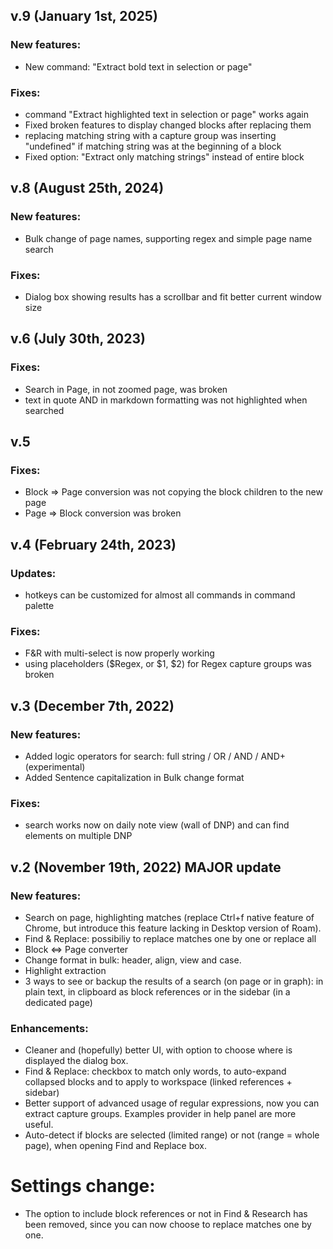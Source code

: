 ## v.9 (January 1st, 2025)

### New features:

- New command: "Extract bold text in selection or page"

### Fixes:

- command "Extract highlighted text in selection or page" works again
- Fixed broken features to display changed blocks after replacing them
- replacing matching string with a capture group was inserting "undefined" if matching string was at the beginning of a block
- Fixed option: "Extract only matching strings" instead of entire block

## v.8 (August 25th, 2024)

### New features:

- Bulk change of page names, supporting regex and simple page name search

### Fixes:

- Dialog box showing results has a scrollbar and fit better current window size

## v.6 (July 30th, 2023)

### Fixes:

- Search in Page, in not zoomed page, was broken
- text in quote AND in markdown formatting was not highlighted when searched

## v.5

### Fixes:

- Block => Page conversion was not copying the block children to the new page
- Page => Block conversion was broken

## v.4 (February 24th, 2023)

### Updates:

- hotkeys can be customized for almost all commands in command palette

### Fixes:

- F&R with multi-select is now properly working
- using placeholders ($Regex, or $1, $2) for Regex capture groups was broken

## v.3 (December 7th, 2022)

### New features:

- Added logic operators for search: full string / OR / AND / AND+ (experimental)
- Added Sentence capitalization in Bulk change format

### Fixes:

- search works now on daily note view (wall of DNP) and can find elements on multiple DNP

## v.2 (November 19th, 2022) MAJOR update

### New features:

- Search on page, highlighting matches (replace Ctrl+f native feature of Chrome, but introduce this feature lacking in Desktop version of Roam).
- Find & Replace: possibiliy to replace matches one by one or replace all
- Block <=> Page converter
- Change format in bulk: header, align, view and case.
- Highlight extraction
- 3 ways to see or backup the results of a search (on page or in graph): in plain text, in clipboard as block references or in the sidebar (in a dedicated page)

### Enhancements:

- Cleaner and (hopefully) better UI, with option to choose where is displayed the dialog box.
- Find & Replace: checkbox to match only words, to auto-expand collapsed blocks and to apply to workspace (linked references + sidebar)
- Better support of advanced usage of regular expressions, now you can extract capture groups. Examples provider in help panel are more useful.
- Auto-detect if blocks are selected (limited range) or not (range = whole page), when opening Find and Replace box.

# Settings change:

- The option to include block references or not in Find & Research has been removed, since you can now choose to replace matches one by one.
